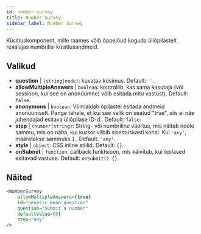 ```yaml
---
id: number-survey
title: Number Survey
sidebar_label: Number Survey
---
```


Küsitluskomponent, mille raames võib õppejõud koguda üliõpilastelt reaalajas numbrilisi küsitlusandmeid.

## Valikud

* __question__ | `(string|node)`: kuvatav küsimus. Default: `''`.
* __allowMultipleAnswers__ | `boolean`: kontrollib, kas sama kasutaja (või sessioon, kui see on anonüümne) võib esitada mitu vastust). Default: `false`.
* __anonymous__ | `boolean`: Võimaldab õpilastel esitada andmeid anonüümselt. Pange tähele, et kui see valik on seatud "true", siis ei näe juhendajad esitava üliõpilase ID-d.. Default: `false`.
* __step__ | `(number|string)`: String- või numbriline väärtus, mis näitab noole sammu, mis on näha, kui kursor viibib sisestuskasti kohal. Kui `'any'`, määratakse sammuks `1`.. Default: `'any'`.
* __style__ | `object`: CSS inline stiilid. Default: `{}`.
* __onSubmit__ | `function`: callback funktsioon, mis käivitub, kui õpilased esitavad vastuse. Default: `onSubmit() {}`.


## Näited

```jsx live
<NumberSurvey
    allowMultipleAnswers={true}
    id="generic_mean_question"
    question="Submit a number"
    defaultValue={0}
    step="any"
/>
```

